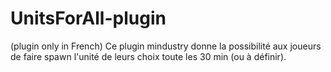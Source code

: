# UnitsForAll-plugin
(plugin only in French) Ce plugin mindustry donne la possibilité aux joueurs de faire spawn l'unité de leurs choix toute les 30 min (ou à définir).
